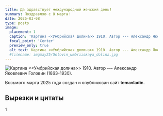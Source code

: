 ```yaml
---
title: Да здравствует международный женский день!
summary: Поздравляю с 8 марта! 
date: 2025-03-08
type: posts
image:
  placement: 1
  caption: 'Картина <<Умбрийская долина>> 1910. Автор --- Александр Яковлевич Головин (1863-1930).'
  focal_point: 'Center'
  preview_only: true
  alt_text: Картина <<Умбрийская долина>> 1910. Автор --- Александр Яковлевич Головин (1863-1930).
  #filename: imgmay25/Golovin_umbriiskaya_dolina.jpg
---
```


![Картина <<Умбрийская долина>> 1910. Автор --- Александр Яковлевич Головин (1863-1930).](/uploads/img25may/Golovin_umbriiskaya_dolina.jpg "Картина <<Умбрийская долина>> 1910. Автор --- Александр Яковлевич Головин (1863-1930).")

Восьмого марта 2025 года создан и опубликован сайт **temavladin**.

## Вырезки и цитаты

1

